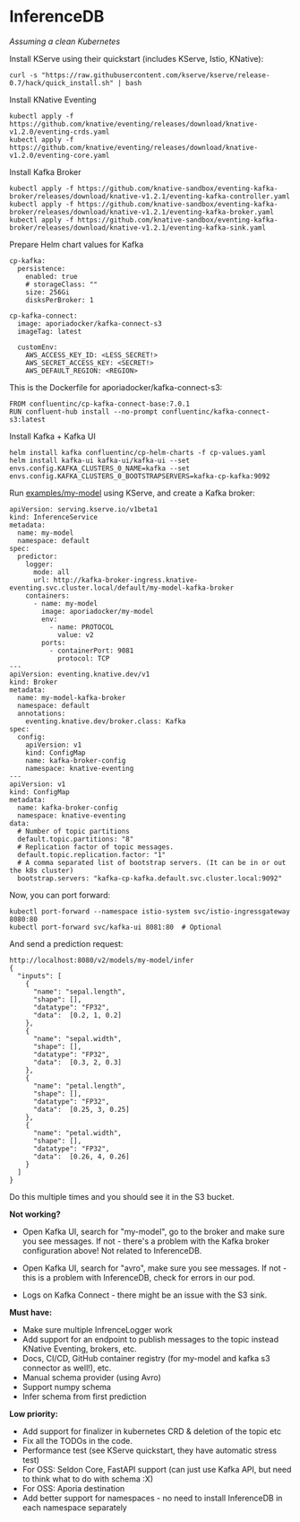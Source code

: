 # InferenceDB

*Assuming a clean Kubernetes*

Install KServe using their quickstart (includes KServe, Istio, KNative): 

```
curl -s "https://raw.githubusercontent.com/kserve/kserve/release-0.7/hack/quick_install.sh" | bash
```

Install KNative Eventing

```
kubectl apply -f https://github.com/knative/eventing/releases/download/knative-v1.2.0/eventing-crds.yaml
kubectl apply -f https://github.com/knative/eventing/releases/download/knative-v1.2.0/eventing-core.yaml
```

Install Kafka Broker

```
kubectl apply -f https://github.com/knative-sandbox/eventing-kafka-broker/releases/download/knative-v1.2.1/eventing-kafka-controller.yaml
kubectl apply -f https://github.com/knative-sandbox/eventing-kafka-broker/releases/download/knative-v1.2.1/eventing-kafka-broker.yaml
kubectl apply -f https://github.com/knative-sandbox/eventing-kafka-broker/releases/download/knative-v1.2.1/eventing-kafka-sink.yaml
```

Prepare Helm chart values for Kafka

```
cp-kafka:
  persistence:
    enabled: true
    # storageClass: ""
    size: 256Gi
    disksPerBroker: 1

cp-kafka-connect:
  image: aporiadocker/kafka-connect-s3
  imageTag: latest

  customEnv:
    AWS_ACCESS_KEY_ID: <LESS_SECRET!>
    AWS_SECRET_ACCESS_KEY: <SECRET!>
    AWS_DEFAULT_REGION: <REGION>
```

This is the Dockerfile for aporiadocker/kafka-connect-s3:

```
FROM confluentinc/cp-kafka-connect-base:7.0.1
RUN confluent-hub install --no-prompt confluentinc/kafka-connect-s3:latest
```

Install Kafka + Kafka UI

```
helm install kafka confluentinc/cp-helm-charts -f cp-values.yaml
helm install kafka-ui kafka-ui/kafka-ui --set envs.config.KAFKA_CLUSTERS_0_NAME=kafka --set envs.config.KAFKA_CLUSTERS_0_BOOTSTRAPSERVERS=kafka-cp-kafka:9092 
```

Run [examples/my-model](examples/my-model) using KServe, and create a Kafka broker:

```
apiVersion: serving.kserve.io/v1beta1
kind: InferenceService
metadata:
  name: my-model
  namespace: default
spec:
  predictor:
    logger:
      mode: all
      url: http://kafka-broker-ingress.knative-eventing.svc.cluster.local/default/my-model-kafka-broker
    containers:
      - name: my-model
        image: aporiadocker/my-model
        env:
          - name: PROTOCOL
            value: v2
        ports:
          - containerPort: 9081
            protocol: TCP
---
apiVersion: eventing.knative.dev/v1
kind: Broker
metadata:
  name: my-model-kafka-broker
  namespace: default
  annotations:
    eventing.knative.dev/broker.class: Kafka
spec:
  config:
    apiVersion: v1
    kind: ConfigMap
    name: kafka-broker-config
    namespace: knative-eventing
---
apiVersion: v1
kind: ConfigMap
metadata:
  name: kafka-broker-config
  namespace: knative-eventing
data:
  # Number of topic partitions
  default.topic.partitions: "8"
  # Replication factor of topic messages.
  default.topic.replication.factor: "1"
  # A comma separated list of bootstrap servers. (It can be in or out the k8s cluster)
  bootstrap.servers: "kafka-cp-kafka.default.svc.cluster.local:9092"
```


Now, you can port forward:

```
kubectl port-forward --namespace istio-system svc/istio-ingressgateway 8080:80
kubectl port-forward svc/kafka-ui 8081:80  # Optional
```

And send a prediction request:

```
http://localhost:8080/v2/models/my-model/infer
{
  "inputs": [
    {
      "name": "sepal.length",
      "shape": [],
      "datatype": "FP32",
      "data":  [0.2, 1, 0.2]
    },
    {
      "name": "sepal.width",
      "shape": [],
      "datatype": "FP32",
      "data":  [0.3, 2, 0.3]
    },
    {
      "name": "petal.length",
      "shape": [],
      "datatype": "FP32",
      "data":  [0.25, 3, 0.25]
    },
    {
      "name": "petal.width",
      "shape": [],
      "datatype": "FP32",
      "data":  [0.26, 4, 0.26]
    }
  ]
}
```

Do this multiple times and you should see it in the S3 bucket.

**Not working?**
 * Open Kafka UI, search for "my-model", go to the broker and make sure you see messages.
   If not - there's a problem with the Kafka broker configuration above! Not related to InferenceDB.

 * Open Kafka UI, search for "avro", make sure you see messages.
   If not - this is a problem with InferenceDB, check for errors in our pod.

 * Logs on Kafka Connect - there might be an issue with the S3 sink.


**Must have:**
 * Make sure multiple InfrenceLogger work
 * Add support for an endpoint to publish messages to the topic instead KNative Eventing, brokers, etc.
 * Docs, CI/CD, GitHub container registry (for my-model and kafka s3 connector as well!), etc.
 * Manual schema provider (using Avro)
 * Support numpy schema
 * Infer schema from first prediction

**Low priority:**
 * Add support for finalizer in kubernetes CRD & deletion of the topic etc
 * Fix all the TODOs in the code.
 * Performance test (see KServe quickstart, they have automatic stress test)
 * For OSS: Seldon Core, FastAPI support (can just use Kafka API, but need to think what to do with schema :X)
 * For OSS: Aporia destination
 * Add better support for namespaces - no need to install InferenceDB in each namespace separately
